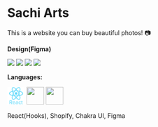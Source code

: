 <h1> Sachi Arts </h1>

This is a website you can buy beautiful photos! 📷

**Design(Figma)**

<img src="https://user-images.githubusercontent.com/58486384/120712168-296a9280-c475-11eb-830b-10c69ebd1c24.png" width="500" />
<img src="https://user-images.githubusercontent.com/58486384/120712187-2ff90a00-c475-11eb-94a5-8c2e2abbd2bc.png" width="500" />
<img src="https://user-images.githubusercontent.com/58486384/120712201-34252780-c475-11eb-83e3-df0e3ca32ad7.png" width="500" />
<img src="https://user-images.githubusercontent.com/58486384/120712206-36878180-c475-11eb-8ecd-73a405588838.png" width="500" />

**Languages:**

<img src="https://raw.githubusercontent.com/devicons/devicon/master/icons/react/react-original-wordmark.svg" width="40" height="40" /> <img src="https://cdn3.iconfinder.com/data/icons/social-media-2068/64/_shopping-512.png" width="40" height="40" /> <img src="https://cdn2.downdetector.com/static/uploads/logo/figma2.png" width="40" height="40" />

React(Hooks), Shopify, Chakra UI, Figma
